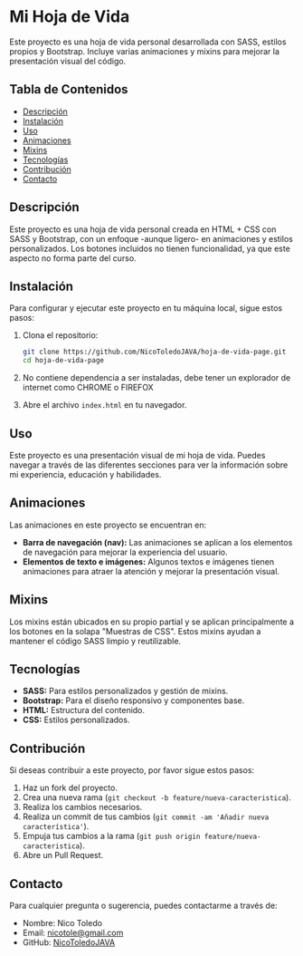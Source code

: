 # Mi Hoja de Vida

Este proyecto es una hoja de vida personal desarrollada con SASS, estilos propios y Bootstrap. Incluye varias animaciones y mixins para mejorar la presentación visual del código.

## Tabla de Contenidos

- [Descripción](#descripción)
- [Instalación](#instalación)
- [Uso](#uso)
- [Animaciones](#animaciones)
- [Mixins](#mixins)
- [Tecnologías](#tecnologías)
- [Contribución](#contribución)
- [Contacto](#contacto)

## Descripción

Este proyecto es una hoja de vida personal creada en HTML + CSS con SASS y Bootstrap, con un enfoque -aunque ligero- en animaciones y estilos personalizados. Los botones incluidos no tienen funcionalidad, ya que este aspecto no forma parte del curso.

## Instalación

Para configurar y ejecutar este proyecto en tu máquina local, sigue estos pasos:

1. Clona el repositorio:
    ```sh
    git clone https://github.com/NicoToledoJAVA/hoja-de-vida-page.git
    cd hoja-de-vida-page
    ```

2. No contiene dependencia a ser instaladas, debe tener un explorador de internet como CHROME o FIREFOX
    
3. Abre el archivo `index.html` en tu navegador.

## Uso

Este proyecto es una presentación visual de mi hoja de vida. Puedes navegar a través de las diferentes secciones para ver la información sobre mi experiencia, educación y habilidades.

## Animaciones

Las animaciones en este proyecto se encuentran en:
- **Barra de navegación (nav):** Las animaciones se aplican a los elementos de navegación para mejorar la experiencia del usuario.
- **Elementos de texto e imágenes:** Algunos textos e imágenes tienen animaciones para atraer la atención y mejorar la presentación visual.

## Mixins

Los mixins están ubicados en su propio partial y se aplican principalmente a los botones en la solapa "Muestras de CSS". Estos mixins ayudan a mantener el código SASS limpio y reutilizable.

## Tecnologías

- **SASS:** Para estilos personalizados y gestión de mixins.
- **Bootstrap:** Para el diseño responsivo y componentes base.
- **HTML:** Estructura del contenido.
- **CSS:** Estilos personalizados.

## Contribución

Si deseas contribuir a este proyecto, por favor sigue estos pasos:

1. Haz un fork del proyecto.
2. Crea una nueva rama (`git checkout -b feature/nueva-caracteristica`).
3. Realiza los cambios necesarios.
4. Realiza un commit de tus cambios (`git commit -am 'Añadir nueva característica'`).
5. Empuja tus cambios a la rama (`git push origin feature/nueva-caracteristica`).
6. Abre un Pull Request.

## Contacto

Para cualquier pregunta o sugerencia, puedes contactarme a través de:

- Nombre: Nico Toledo
- Email: nicotole@gmail.com
- GitHub: [NicoToledoJAVA](https://github.com/NicoToledoJAVA)
